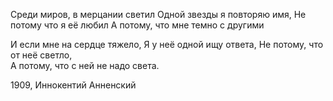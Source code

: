 Среди миров, в мерцании светил
Одной звезды я повторяю имя, 
Не потому что я её любил
А потому, что мне темно с другими

И если мне на сердце тяжело,
Я у неё одной ищу ответа, 
Не потому, что от неё светло,  
А потому, что с ней не надо света.

1909, Иннокентий Анненский
